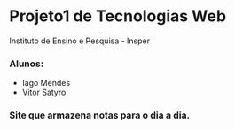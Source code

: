 # Projeto1 de Tecnologias Web
Instituto de Ensino e Pesquisa - Insper
### Alunos:
- Iago Mendes
- Vitor Satyro
### Site que armazena notas para o dia a dia.
